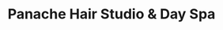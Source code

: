---
title: "Panache Hair Studio & Day Spa"
url: /meridian/panache-hair-studio-and-day-spa/
shop: hairdresser
---